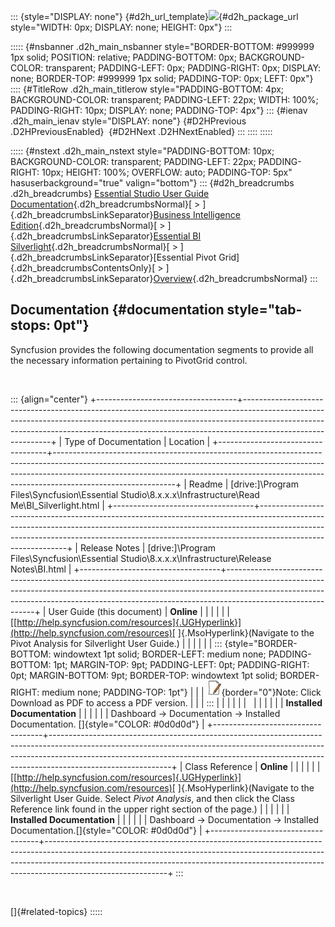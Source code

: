 ::: {style="DISPLAY: none"}
[](ms-xhelp:///?Id=d2h_url_template){#d2h_url_template}![](!package_url!){#d2h_package_url style="WIDTH: 0px; DISPLAY: none; HEIGHT: 0px"}
:::

::::: {#nsbanner .d2h_main_nsbanner style="BORDER-BOTTOM: #999999 1px solid; POSITION: relative; PADDING-BOTTOM: 0px; BACKGROUND-COLOR: transparent; PADDING-LEFT: 0px; PADDING-RIGHT: 0px; DISPLAY: none; BORDER-TOP: #999999 1px solid; PADDING-TOP: 0px; LEFT: 0px"}
:::: {#TitleRow .d2h_main_titlerow style="PADDING-BOTTOM: 4px; BACKGROUND-COLOR: transparent; PADDING-LEFT: 22px; WIDTH: 100%; PADDING-RIGHT: 10px; DISPLAY: none; PADDING-TOP: 4px"}
::: {#ienav .d2h_main_ienav style="DISPLAY: none"}
[](ms-xhelp:///?Id=839fca48-b713-4c20-a167-653cb815cd8f){#D2HPrevious .D2HPreviousEnabled}  [](ms-xhelp:///?Id=d5ef44e6-6d69-48df-8ea8-feae8f42898b){#D2HNext .D2HNextEnabled}
:::
::::
:::::

::::: {#nstext .d2h_main_nstext style="PADDING-BOTTOM: 10px; BACKGROUND-COLOR: transparent; PADDING-LEFT: 22px; PADDING-RIGHT: 10px; HEIGHT: 100%; OVERFLOW: auto; PADDING-TOP: 5px" hasuserbackground="true" valign="bottom"}
::: {#d2h_breadcrumbs .d2h_breadcrumbs}
[Essential Studio User Guide Documentation](ms-xhelp:///?Id=12457748-09e3-4d74-a240-8e049cedf030){.d2h_breadcrumbsNormal}[ \> ]{.d2h_breadcrumbsLinkSeparator}[Business Intelligence Edition](ms-xhelp:///?Id=fdf33dd8-62b2-47b9-ad7b-fc50e590bca5){.d2h_breadcrumbsNormal}[ \> ]{.d2h_breadcrumbsLinkSeparator}[Essential BI Silverlight](ms-xhelp:///?Id=c006b39c-6aa2-4637-b7de-3e7b6cb3f9f9){.d2h_breadcrumbsNormal}[ \> ]{.d2h_breadcrumbsLinkSeparator}[Essential Pivot Grid]{.d2h_breadcrumbsContentsOnly}[ \> ]{.d2h_breadcrumbsLinkSeparator}[Overview](ms-xhelp:///?Id=c4913f65-04ad-48e6-94ce-045e9f8b7316){.d2h_breadcrumbsNormal}
:::

## Documentation {#documentation style="tab-stops: 0pt"}

Syncfusion provides the following documentation segments to provide all the necessary information pertaining to PivotGrid control.

 

::: {align="center"}
+-----------------------------------+------------------------------------------------------------------------------------------------------------------------------------------------------------------------------------------------------------------------------------------------------------------------+
| Type of Documentation             | Location                                                                                                                                                                                                                                                               |
+-----------------------------------+------------------------------------------------------------------------------------------------------------------------------------------------------------------------------------------------------------------------------------------------------------------------+
| Readme                            | \[drive:\]\\Program Files\\Syncfusion\\Essential Studio\\8.x.x.x\\Infrastructure\\Read Me\\BI_Silverlight.html                                                                                                                                                         |
+-----------------------------------+------------------------------------------------------------------------------------------------------------------------------------------------------------------------------------------------------------------------------------------------------------------------+
| Release Notes                     | \[drive:\]\\Program Files\\Syncfusion\\Essential Studio\\8.x.x.x\\Infrastructure\\Release Notes\\BI.html                                                                                                                                                               |
+-----------------------------------+------------------------------------------------------------------------------------------------------------------------------------------------------------------------------------------------------------------------------------------------------------------------+
| User Guide (this document)        | **Online**                                                                                                                                                                                                                                                             |
|                                   |                                                                                                                                                                                                                                                                        |
|                                   | [[http://help.syncfusion.com/resources]{.UGHyperlink}](http://help.syncfusion.com/resources)[ ]{.MsoHyperlink}(Navigate to the Pivot Analysis for Silverlight User Guide.)                                                                                             |
|                                   |                                                                                                                                                                                                                                                                        |
|                                   | ::: {style="BORDER-BOTTOM: windowtext 1pt solid; BORDER-LEFT: medium none; PADDING-BOTTOM: 1pt; MARGIN-TOP: 9pt; PADDING-LEFT: 0pt; PADDING-RIGHT: 0pt; MARGIN-BOTTOM: 9pt; BORDER-TOP: windowtext 1pt solid; BORDER-RIGHT: medium none; PADDING-TOP: 1pt"}            |
|                                   | ![](ImagesExt/image36_1.jpg){border="0"}Note: Click Download as PDF to access a PDF version.                                                                                                                                                                           |
|                                   | :::                                                                                                                                                                                                                                                                    |
|                                   |                                                                                                                                                                                                                                                                        |
|                                   |                                                                                                                                                                                                                                                                        |
|                                   |                                                                                                                                                                                                                                                                        |
|                                   | **Installed Documentation**                                                                                                                                                                                                                                            |
|                                   |                                                                                                                                                                                                                                                                        |
|                                   | Dashboard -\> Documentation -\> Installed Documentation. []{style="COLOR: #0d0d0d"}                                                                                                                                                                                    |
+-----------------------------------+------------------------------------------------------------------------------------------------------------------------------------------------------------------------------------------------------------------------------------------------------------------------+
| Class Reference                   | **Online**                                                                                                                                                                                                                                                             |
|                                   |                                                                                                                                                                                                                                                                        |
|                                   | [[http://help.syncfusion.com/resources]{.UGHyperlink}](http://help.syncfusion.com/resources)[ ]{.MsoHyperlink}(Navigate to the Silverlight User Guide. Select *Pivot Analysis*, and then click the Class Reference link found in the upper right section of the page.) |
|                                   |                                                                                                                                                                                                                                                                        |
|                                   | **Installed Documentation**                                                                                                                                                                                                                                            |
|                                   |                                                                                                                                                                                                                                                                        |
|                                   | Dashboard -\> Documentation -\> Installed Documentation.[]{style="COLOR: #0d0d0d"}                                                                                                                                                                                     |
+-----------------------------------+------------------------------------------------------------------------------------------------------------------------------------------------------------------------------------------------------------------------------------------------------------------------+
:::

 

[]{#related-topics}
:::::
